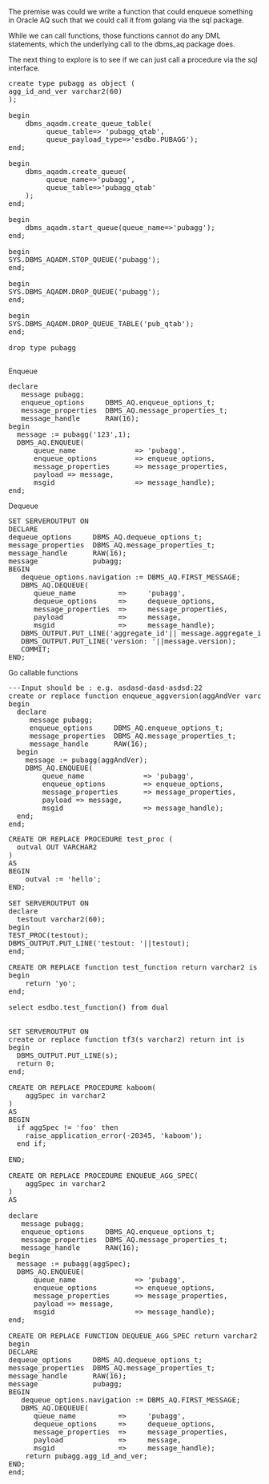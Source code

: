 The premise was could we write a function that could enqueue
something in Oracle AQ such that we could call it from
golang via the sql package.

While we can call functions, those functions cannot do any DML statements, which
the underlying call to the dbms_aq package does.

The next thing to explore is to see if we can just call a procedure via the sql
interface.


<pre>
create type pubagg as object (
agg_id_and_ver varchar2(60)
);

begin
    dbms_aqadm.create_queue_table(
         queue_table=> 'pubagg_qtab',
         queue_payload_type=>'esdbo.PUBAGG');
end;

begin
    dbms_aqadm.create_queue(
         queue_name=>'pubagg',
         queue_table=>'pubagg_qtab'
    );
end;

begin
    dbms_aqadm.start_queue(queue_name=>'pubagg');
end;

begin
SYS.DBMS_AQADM.STOP_QUEUE('pubagg');
end;

begin
SYS.DBMS_AQADM.DROP_QUEUE('pubagg');
end;

begin
SYS.DBMS_AQADM.DROP_QUEUE_TABLE('pub_qtab');
end;

drop type pubagg

</pre>



Enqueue

<pre>
declare
   message pubagg;
   enqueue_options     DBMS_AQ.enqueue_options_t;
   message_properties  DBMS_AQ.message_properties_t;
   message_handle      RAW(16);
begin
  message := pubagg('123',1);
  DBMS_AQ.ENQUEUE(
      queue_name              => 'pubagg',
      enqueue_options         => enqueue_options,
      message_properties      => message_properties,
      payload => message,
      msgid                   => message_handle);
end;
</pre>

Dequeue

<pre>
SET SERVEROUTPUT ON
DECLARE
dequeue_options     DBMS_AQ.dequeue_options_t;
message_properties  DBMS_AQ.message_properties_t;
message_handle      RAW(16);
message             pubagg;
BEGIN
   dequeue_options.navigation := DBMS_AQ.FIRST_MESSAGE;
   DBMS_AQ.DEQUEUE(
      queue_name          =>     'pubagg',
      dequeue_options     =>     dequeue_options,
      message_properties  =>     message_properties,
      payload             =>     message,
      msgid               =>     message_handle);
   DBMS_OUTPUT.PUT_LINE('aggregate_id'|| message.aggregate_id);
   DBMS_OUTPUT.PUT_LINE('version: '||message.version);
   COMMIT;
END;
</pre>

Go callable functions
<pre>
---Input should be <aggregate id>:<version> e.g. asdasd-dasd-asdsd:22
create or replace function enqueue_aggversion(aggAndVer varchar2) return int is 
begin
  declare
     message pubagg;
     enqueue_options     DBMS_AQ.enqueue_options_t;
     message_properties  DBMS_AQ.message_properties_t;
     message_handle      RAW(16);
  begin
    message := pubagg(aggAndVer);
    DBMS_AQ.ENQUEUE(
        queue_name              => 'pubagg',
        enqueue_options         => enqueue_options,
        message_properties      => message_properties,
        payload => message,
        msgid                   => message_handle);
  end;
end;
</pre>

<pre>
CREATE OR REPLACE PROCEDURE test_proc (
  outval OUT VARCHAR2
)
AS
BEGIN
    outval := 'hello';
END;

SET SERVEROUTPUT ON
declare
  testout varchar2(60);
begin
TEST_PROC(testout);
DBMS_OUTPUT.PUT_LINE('testout: '||testout);
end;

CREATE OR REPLACE function test_function return varchar2 is
begin
    return 'yo';
end;

select esdbo.test_function() from dual


SET SERVEROUTPUT ON
create or replace function tf3(s varchar2) return int is
begin
  DBMS_OUTPUT.PUT_LINE(s);
  return 0;
end;

CREATE OR REPLACE PROCEDURE kaboom(
    aggSpec in varchar2
)
AS
BEGIN
  if aggSpec != 'foo' then
    raise_application_error(-20345, 'kaboom');
  end if;
    
END;

CREATE OR REPLACE PROCEDURE ENQUEUE_AGG_SPEC(
    aggSpec in varchar2
)
AS

declare
   message pubagg;
   enqueue_options     DBMS_AQ.enqueue_options_t;
   message_properties  DBMS_AQ.message_properties_t;
   message_handle      RAW(16);
begin
  message := pubagg(aggSpec);
  DBMS_AQ.ENQUEUE(
      queue_name              => 'pubagg',
      enqueue_options         => enqueue_options,
      message_properties      => message_properties,
      payload => message,
      msgid                   => message_handle);
end;

CREATE OR REPLACE FUNCTION DEQUEUE_AGG_SPEC return varchar2 is
begin
DECLARE
dequeue_options     DBMS_AQ.dequeue_options_t;
message_properties  DBMS_AQ.message_properties_t;
message_handle      RAW(16);
message             pubagg;
BEGIN
   dequeue_options.navigation := DBMS_AQ.FIRST_MESSAGE;
   DBMS_AQ.DEQUEUE(
      queue_name          =>     'pubagg',
      dequeue_options     =>     dequeue_options,
      message_properties  =>     message_properties,
      payload             =>     message,
      msgid               =>     message_handle);
    return pubagg.agg_id_and_ver;      
END;
end;

</pre>

